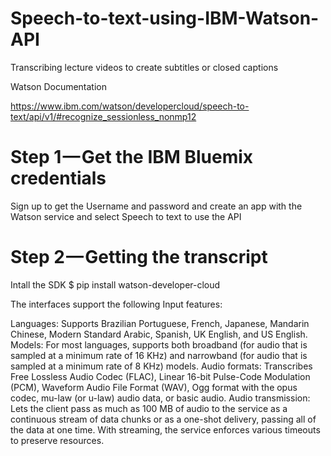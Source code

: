 # Speech-to-text-using-IBM-Watson-API
Transcribing lecture videos to create subtitles or closed captions

Watson Documentation

https://www.ibm.com/watson/developercloud/speech-to-text/api/v1/#recognize_sessionless_nonmp12

# Step 1 — Get the IBM Bluemix credentials
  Sign up to get the Username and password and create an app with the Watson service and select Speech to text to use the API
# Step 2 — Getting the transcript
  Intall the SDK
 $ pip install watson-developer-cloud



The interfaces support the following Input features:

Languages: Supports Brazilian Portuguese, French, Japanese, Mandarin Chinese, Modern Standard Arabic, Spanish, UK English, and US English.
Models: For most languages, supports both broadband (for audio that is sampled at a minimum rate of 16 KHz) and narrowband (for audio that is sampled at a minimum rate of 8 KHz) models.
Audio formats: Transcribes Free Lossless Audio Codec (FLAC), Linear 16-bit Pulse-Code Modulation (PCM), Waveform Audio File Format (WAV), Ogg format with the opus codec, mu-law (or u-law) audio data, or basic audio.
Audio transmission: Lets the client pass as much as 100 MB of audio to the service as a continuous stream of data chunks or as a one-shot delivery, passing all of the data at one time. With streaming, the service enforces various timeouts to preserve resources.
